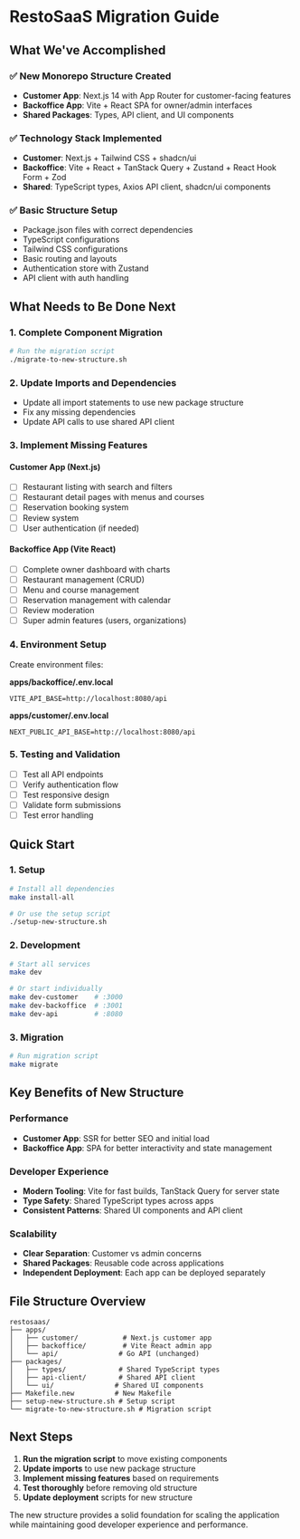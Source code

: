 # RestoSaaS Migration Guide

## What We've Accomplished

### ✅ New Monorepo Structure Created

- **Customer App**: Next.js 14 with App Router for customer-facing features
- **Backoffice App**: Vite + React SPA for owner/admin interfaces
- **Shared Packages**: Types, API client, and UI components

### ✅ Technology Stack Implemented

- **Customer**: Next.js + Tailwind CSS + shadcn/ui
- **Backoffice**: Vite + React + TanStack Query + Zustand + React Hook Form + Zod
- **Shared**: TypeScript types, Axios API client, shadcn/ui components

### ✅ Basic Structure Setup

- Package.json files with correct dependencies
- TypeScript configurations
- Tailwind CSS configurations
- Basic routing and layouts
- Authentication store with Zustand
- API client with auth handling

## What Needs to Be Done Next

### 1. Complete Component Migration

```bash
# Run the migration script
./migrate-to-new-structure.sh
```

### 2. Update Imports and Dependencies

- Update all import statements to use new package structure
- Fix any missing dependencies
- Update API calls to use shared API client

### 3. Implement Missing Features

#### Customer App (Next.js)

- [ ] Restaurant listing with search and filters
- [ ] Restaurant detail pages with menus and courses
- [ ] Reservation booking system
- [ ] Review system
- [ ] User authentication (if needed)

#### Backoffice App (Vite React)

- [ ] Complete owner dashboard with charts
- [ ] Restaurant management (CRUD)
- [ ] Menu and course management
- [ ] Reservation management with calendar
- [ ] Review moderation
- [ ] Super admin features (users, organizations)

### 4. Environment Setup

Create environment files:

**apps/backoffice/.env.local**

```env
VITE_API_BASE=http://localhost:8080/api
```

**apps/customer/.env.local**

```env
NEXT_PUBLIC_API_BASE=http://localhost:8080/api
```

### 5. Testing and Validation

- [ ] Test all API endpoints
- [ ] Verify authentication flow
- [ ] Test responsive design
- [ ] Validate form submissions
- [ ] Test error handling

## Quick Start

### 1. Setup

```bash
# Install all dependencies
make install-all

# Or use the setup script
./setup-new-structure.sh
```

### 2. Development

```bash
# Start all services
make dev

# Or start individually
make dev-customer    # :3000
make dev-backoffice  # :3001
make dev-api         # :8080
```

### 3. Migration

```bash
# Run migration script
make migrate
```

## Key Benefits of New Structure

### Performance

- **Customer App**: SSR for better SEO and initial load
- **Backoffice App**: SPA for better interactivity and state management

### Developer Experience

- **Modern Tooling**: Vite for fast builds, TanStack Query for server state
- **Type Safety**: Shared TypeScript types across apps
- **Consistent Patterns**: Shared UI components and API client

### Scalability

- **Clear Separation**: Customer vs admin concerns
- **Shared Packages**: Reusable code across applications
- **Independent Deployment**: Each app can be deployed separately

## File Structure Overview

```
restosaas/
├── apps/
│   ├── customer/           # Next.js customer app
│   ├── backoffice/         # Vite React admin app
│   └── api/               # Go API (unchanged)
├── packages/
│   ├── types/             # Shared TypeScript types
│   ├── api-client/        # Shared API client
│   └── ui/               # Shared UI components
├── Makefile.new          # New Makefile
├── setup-new-structure.sh # Setup script
└── migrate-to-new-structure.sh # Migration script
```

## Next Steps

1. **Run the migration script** to move existing components
2. **Update imports** to use new package structure
3. **Implement missing features** based on requirements
4. **Test thoroughly** before removing old structure
5. **Update deployment** scripts for new structure

The new structure provides a solid foundation for scaling the application while maintaining good developer experience and performance.
